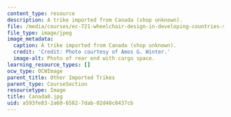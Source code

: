 ```yaml
---
content_type: resource
description: A trike imported from Canada (shop unknown).
file: /media/courses/ec-721-wheelchair-design-in-developing-countries-spring-2009/a593fe832a6065827dab02d48c8437cb_Canada8.jpg
file_type: image/jpeg
image_metadata:
  caption: A trike imported from Canada (shop unknown).
  credit: 'Credit: Photo courtesy of Amos G. Winter.'
  image-alt: Photo of rear end with cargo space.
learning_resource_types: []
ocw_type: OCWImage
parent_title: Other Imported Trikes
parent_type: CourseSection
resourcetype: Image
title: Canada8.jpg
uid: a593fe83-2a60-6582-7dab-02d48c8437cb
---
```

